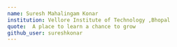 ```yaml
---
name: Suresh Mahalingam Konar
institution: Vellore Institute of Technology ,Bhopal
quote:  A place to learn a chance to grow
github_user: sureshkonar
---
```

